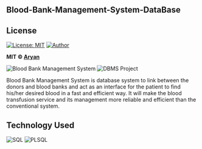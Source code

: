 ## Blood-Bank-Management-System-DataBase

## License
[![License: MIT](https://img.shields.io/badge/License-MIT-yellow.svg)](https://opensource.org/licenses/MIT)
[![Author](https://img.shields.io/static/v1.svg?label=Author&message=@Aryan&logo=github&style=social)](https://github.com/Aryan284)

**MIT &copy; [Aryan](https://github.com/Aryan284/Blood-Bank-Management-System/master/LICENSE)**

![Blood Bank Management System](https://img.shields.io/badge/Blood--bank--management-system-orange.svg?style=flat-square)
![DBMS Project](https://img.shields.io/badge/DBMS-project-yellowgreen.svg?style=flat-square)

  Blood Bank Management System is database system to link between the donors and
blood banks and act as an interface for the patient to find his/her desired blood in a fast and
efficient way. It will make the blood transfusion service and its management more reliable and
efficient than the conventional system.

## Technology Used
![SQL](https://img.shields.io/badge/database-sql-lightgray.svg?logo=sql&logoColor=white&style=flat-square)
![PLSQL](https://img.shields.io/badge/database-plsql-lightgray.svg?logo=plsql&logoColor=white&style=flat-square)
